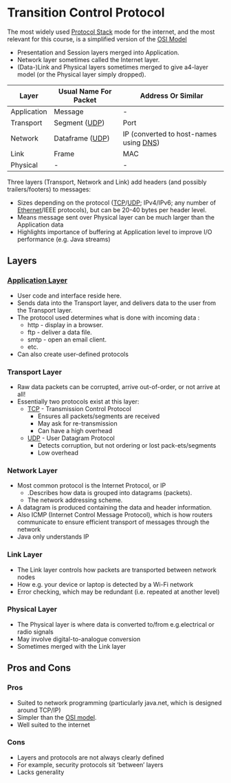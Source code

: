# Transition Control Protocol
The most widely used [Protocol Stack](Protocol%20Stack.md) mode for the internet, and the most relevant for this course, is a simplified version of the [OSI Model](OSI%20Model.md)
- Presentation and Session layers merged into Application.
- Network layer sometimes called the Internet layer.
- (Data-)Link and Physical layers sometimes merged to give a4-layer model (or the Physical layer simply dropped).

| Layer       | Usual Name For Packet     | Address Or Similar                               |
| ----------- | ------------------------- | ------------------------------------------------ |
| Application | Message                   | -                                                |
| Transport   | Segment ([UDP](UDP.md))   | Port                                             |
| Network     | Dataframe ([UDP](UDP.md)) | IP (converted to host-names using [DNS](DNS.md)) |
| Link        | Frame                     | MAC                                              |
| Physical    | -                         | -                                                |
Three layers (Transport, Network and Link) add headers (and possibly trailers/footers) to messages:
- Sizes depending on the protocol ([TCP](TCP.md)/[UDP](UDP.md); IPv4/IPv6; any number of [Ethernet](Ethernet.md)/IEEE protocols), but can be 20-40 bytes per header level.
- Means message sent over Physical layer can be much larger than the Application data
- Highlights importance of buffering at Application level to improve I/O performance (e.g. Java streams)

## Layers
### [Application Layer](Application%20Layer.md)
- User code and interface reside here.
- Sends data into the Transport layer, and delivers data to the user from the Transport layer.
- The protocol used determines what is done with incoming data :
	- http - display in a browser.
	- ftp - deliver a data file.
	- smtp - open an email client.
	- etc.
- Can also create user-defined protocols
### Transport Layer
- Raw data packets can be corrupted, arrive out-of-order, or not arrive at all!
- Essentially two protocols exist at this layer:
	- [TCP](TCP.md)  - Transmission Control Protocol
		- Ensures all packets/segments are received
		- May ask for re-transmission
		- Can have a high overhead
	- [UDP](UDP.md) - User Datagram Protocol
		- Detects corruption, but not ordering or lost pack-ets/segments
		- Low overhead
### Network Layer
- Most common protocol is the Internet Protocol, or IP
	- .Describes how data is grouped into datagrams (packets).
	- The network addressing scheme.
- A datagram is produced containing the data and header information.
- Also ICMP (Internet Control Message Protocol), which is how routers communicate to ensure efficient transport of messages through the network
- Java only understands IP
### Link Layer
- The Link layer controls how packets are transported between network nodes
- How e.g. your device or laptop is detected by a Wi-Fi network
- Error checking, which may be redundant (i.e. repeated at another level)
### Physical Layer
- The Physical layer is where data is converted to/from e.g.electrical or radio signals
- May involve digital-to-analogue conversion
- Sometimes merged with the Link layer
## Pros and Cons
### Pros
- Suited to network programming (particularly java.net, which is designed around TCP/IP)
- Simpler than the [OSI model](OSI%20Model.md).
- Well suited to the internet
### Cons
- Layers and protocols are not always clearly defined
- For example, security protocols sit ‘between’ layers
- Lacks generality
